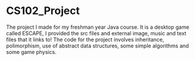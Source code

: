 # CS102_Project
The project I made for my freshman year Java course. It is a desktop game called ESCAPE, 
I provided the src files and external image, music and text files that it links to! 
The code for the project involves inheritance, polimorphism, use of abstract data structures,
some simple algorithms and some game physics.
